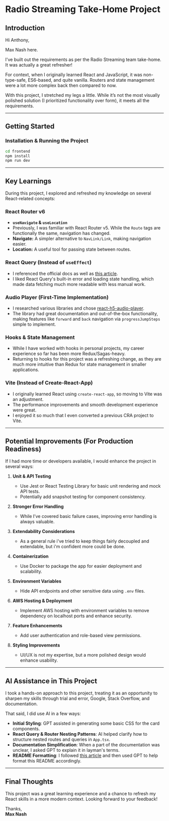 # Radio Streaming Take-Home Project

## Introduction
Hi Anthony,

Max Nash here.

I've built out the requirements as per the Radio Streaming team take-home. It was actually a great refresher! 

For context, when I originally learned React and JavaScript, it was non-type-safe, ES6-based, and quite vanilla. Routers and state management were a lot more complex back then compared to now. 

With this project, I stretched my legs a little. While it’s not the most visually polished solution (I prioritized functionality over form), it meets all the requirements.

---

## Getting Started
### Installation & Running the Project
```sh
cd frontend
npm install
npm run dev
```

---

## Key Learnings
During this project, I explored and refreshed my knowledge on several React-related concepts:

### React Router v6
- **`useNavigate` & `useLocation`**
- Previously, I was familiar with React Router v5. While the `Route` tags are functionally the same, navigation has changed.
- **Navigate:** A simpler alternative to `NavLink/Link`, making navigation easier.
- **Location:** A useful tool for passing state between routes.

### React Query (Instead of `useEffect`)
- I referenced the official docs as well as [this article](https://medium.com/@mayank2803sharma/react-query-vs-useeffect-understanding-the-differences-d7ad480a0bab).
- I liked React Query's built-in error and loading state handling, which made data fetching much more readable with less manual work.

### Audio Player (First-Time Implementation)
- I researched various libraries and chose [react-h5-audio-player](https://www.npmjs.com/package/react-h5-audio-player).
- The library had great documentation and out-of-the-box functionality, making features like `forward` and `back` navigation via `progressJumpSteps` simple to implement.

### Hooks & State Management
- While I have worked with hooks in personal projects, my career experience so far has been more Redux/Sagas-heavy.
- Returning to hooks for this project was a refreshing change, as they are much more intuitive than Redux for state management in smaller applications.

### Vite (Instead of Create-React-App)
- I originally learned React using `create-react-app`, so moving to Vite was an adjustment.
- The performance improvements and smooth development experience were great.
- I enjoyed it so much that I even converted a previous CRA project to Vite.

---

## Potential Improvements (For Production Readiness)
If I had more time or developers available, I would enhance the project in several ways:

1. **Unit & API Testing**
   - Use Jest or React Testing Library for basic unit rendering and mock API tests.
   - Potentially add snapshot testing for component consistency.

2. **Stronger Error Handling**
   - While I’ve covered basic failure cases, improving error handling is always valuable.

3. **Extendability Considerations**
   - As a general rule i've tried to keep things fairly decoupled and extendable, but i'm confident more could be done.

4. **Containerization**
   - Use Docker to package the app for easier deployment and scalability.

5. **Environment Variables**
   - Hide API endpoints and other sensitive data using `.env` files.

6. **AWS Hosting & Deployment**
   - Implement AWS hosting with environment variables to remove dependency on localhost ports and enhance security.

7. **Feature Enhancements**
   - Add user authentication and role-based view permissions.

8. **Styling Improvements**
   - UI/UX is not my expertise, but a more polished design would enhance usability.

---

## AI Assistance in This Project
I took a hands-on approach to this project, treating it as an opportunity to sharpen my skills through trial and error, Google, Stack Overflow, and documentation.

That said, I did use AI in a few ways:
- **Initial Styling**: GPT assisted in generating some basic CSS for the card components.
- **React Query & Router Nesting Patterns**: AI helped clarify how to structure nested routes and queries in `App.tsx`.
- **Documentation Simplification**: When a part of the documentation was unclear, I asked GPT to explain it in layman's terms.
- **README Formatting**: I followed [this article](https://www.freecodecamp.org/news/how-to-write-a-good-readme-file/) and then used GPT to help format this README accordingly.

---

## Final Thoughts
This project was a great learning experience and a chance to refresh my React skills in a more modern context. Looking forward to your feedback!

Thanks,  
**Max Nash**
